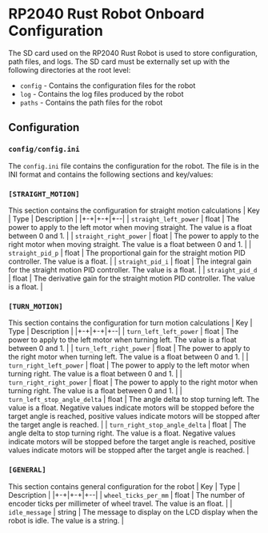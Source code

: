 # RP2040 Rust Robot Onboard Configuration
The SD card used on the RP2040 Rust Robot is used to store configuration, path files, and logs. The SD card must be externally set up with the following directories at the root level:
* `config` - Contains the configuration files for the robot
* `log` - Contains the log files produced by the robot
* `paths` - Contains the path files for the robot

## Configuration

### `config/config.ini`
The `config.ini` file contains the configuration for the robot. The file is in the INI format and contains the following sections and key/values:
### `[STRAIGHT_MOTION]`
This section contains the configuration for straight motion calculations
| Key | Type | Description |
|+-+|+-+|+--|
| `straight_left_power` | float | The power to apply to the left motor when moving straight. The value is a float between 0 and 1. |
| `straight_right_power` | float | The power to apply to the right motor when moving straight. The value is a float between 0 and 1. |
| `straight_pid_p` | float | The proportional gain for the straight motion PID controller. The value is a float. |
| `straight_pid_i` | float | The integral gain for the straight motion PID controller. The value is a float. |
|  `straight_pid_d` | float | The derivative gain for the straight motion PID controller. The value is a float. |

### `[TURN_MOTION]`
This section contains the configuration for turn motion calculations
| Key | Type | Description |
|+-+|+-+|+--|
| `turn_left_left_power` | float | The power to apply to the left motor when turning left. The value is a float between 0 and 1. |
| `turn_left_right_power` | float | The power to apply to the right motor when turning left. The value is a float between 0 and 1. |
| `turn_right_left_power` | float | The power to apply to the left motor when turning right. The value is a float between 0 and 1. |
| `turn_right_right_power` | float | The power to apply to the right motor when turning right. The value is a float between 0 and 1. |
| `turn_left_stop_angle_delta` | float | The angle delta to stop turning left. The value is a float. Negative values indicate motors will be stopped before the target angle is reached, positive values indicate motors will be stopped after the target angle is reached. |
| `turn_right_stop_angle_delta` | float | The angle delta to stop turning right. The value is a float. Negative values indicate motors will be stopped before the target angle is reached, positive values indicate motors will be stopped after the target angle is reached. |

### `[GENERAL]`
This section contains general configuration for the robot
| Key | Type | Description |
|+-+|+-+|+--|
| `wheel_ticks_per_mm` | float | The number of encoder ticks per millimeter of wheel travel. The value is an float. |
| `idle_message` | string | The message to display on the LCD display when the robot is idle. The value is a string. |

